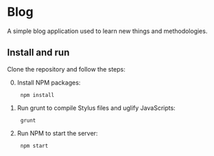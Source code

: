 # Blog
A simple blog application used to learn new things and methodologies.

## Install and run
Clone the repository and follow the steps:

0. Install NPM packages:

		npm install

0. Run grunt to compile Stylus files and uglify JavaScripts:

		grunt

0. Run NPM to start the server:

		npm start

